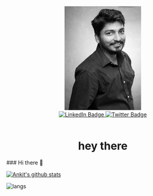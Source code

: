 <div id="header" align="center">
  <img src="https://raw.githubusercontent.com/0xankit/0xankit.github.io/master/assets/images/author/0xankit.png" width="200"/>
  <div id="badges">
    <a href="https://www.linkedin.com/in/0xankit/">
      <img src="https://img.shields.io/badge/LinkedIn-blue?style=for-the-badge&logo=linkedin&logoColor=white" alt="LinkedIn Badge"/>
    </a>
    <a href="https://twitter.com/me_0xankit">
      <img src="https://img.shields.io/badge/Twitter-blue?style=for-the-badge&logo=twitter&logoColor=white" alt="Twitter Badge"/>
    </a>
  </div>
  <img src="https://komarev.com/ghpvc/?username=0xankit&style=flat-square&color=brightgreen" alt=""/>
  <h1>
    hey there
  </h1>
</div>
### Hi there 👋

<!--
**0xankit/0xankit** is a ✨ _special_ ✨ repository because its `README.md` (this file) appears on your GitHub profile.

Here are some ideas to get you started:

- 🔭 I’m currently working on ...
- 🌱 I’m currently learning ...
- 👯 I’m looking to collaborate on ...
- 🤔 I’m looking for help with ...
- 💬 Ask me about ...
- 📫 How to reach me: ...
- 😄 Pronouns: ...
- ⚡ Fun fact: ...
-->

[![Ankit's github stats](https://github-readme-stats.vercel.app/api?username=0xankit&count_private=true&title_color=f4ff04&text_color=fff249&icon_color=ffdb62&bg_color=000000&hide_border=true)](https://github.com/anuraghazra/github-readme-stats)

![langs](https://github-readme-stats.vercel.app/api/top-langs/?username=0xankit&layout=compact&title_color=f4ff04&text_color=fff249&icon_color=ffdb62&bg_color=000000&hide_border=true&langs_count=12)


